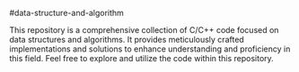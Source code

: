 #data-structure-and-algorithm

This repository is a comprehensive collection of C/C++ code focused on data structures and algorithms. It provides meticulously crafted implementations and solutions to enhance understanding and proficiency in this field. Feel free to explore and utilize the code within this repository.
